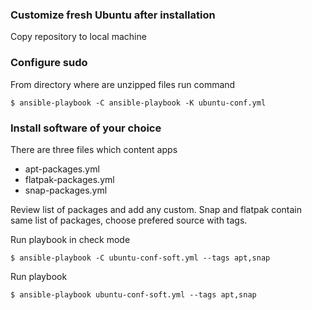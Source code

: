 ### Customize fresh Ubuntu after installation

Copy repository to local machine

### Configure sudo
From directory where are unzipped files run command

`$ ansible-playbook -C ansible-playbook -K ubuntu-conf.yml`

### Install software of your choice

There are three files which content apps
- apt-packages.yml
- flatpak-packages.yml
- snap-packages.yml


Review list of packages and add any custom. Snap and flatpak contain same list of packages, choose prefered source with tags.


Run playbook in check mode 

`$ ansible-playbook -C ubuntu-conf-soft.yml --tags apt,snap`


Run playbook

`$ ansible-playbook ubuntu-conf-soft.yml --tags apt,snap`
